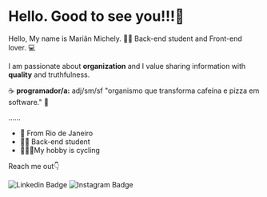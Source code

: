 # Hello. Good to see you!!!👋

Hello, My name is Mariãn Michely. 👩‍💻
Back-end student and Front-end lover. 💻

  I am passionate about **organization** and I value sharing information with **quality** and truthfulness. 

☕️ **programador/a:** adj/sm/sf
"organismo que transforma cafeína 
e pizza em software." 🍕

......

-  📍 From Rio de Janeiro
- 👩‍💻 Back-end student
-  🚴🏻‍♀️My hobby is cycling


Reach me out👇

![Linkedin Badge](https://img.shields.io/badge/-Linkedin-blue?style=flat-square&logo=Linkedin&logoColor=white&link=https://www.linkedin.com/in/mari%C3%A3n-do-carmo-9b14b41b0/) ![Instagram Badge](https://img.shields.io/badge/-Instagram-violet?style=flat-square&logo=instagram&logoColor=white&link=https://www.instagram.com/michelylimadocarmo/)


